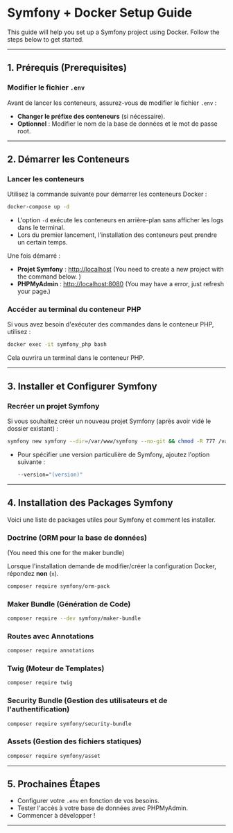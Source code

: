 # Symfony + Docker Setup Guide

This guide will help you set up a Symfony project using Docker. Follow the steps below to get started.

---

## 1. Prérequis (Prerequisites)

### Modifier le fichier `.env`
Avant de lancer les conteneurs, assurez-vous de modifier le fichier `.env` :
- **Changer le préfixe des conteneurs** (si nécessaire).
- **Optionnel** : Modifier le nom de la base de données et le mot de passe root.

---

## 2. Démarrer les Conteneurs

### Lancer les conteneurs
Utilisez la commande suivante pour démarrer les conteneurs Docker :

```sh
docker-compose up -d 
```

- L'option `-d` exécute les conteneurs en arrière-plan sans afficher les logs dans le terminal.
- Lors du premier lancement, l'installation des conteneurs peut prendre un certain temps.

Une fois démarré :
- **Projet Symfony** : [http://localhost](http://localhost) (You need to create a new project with the command below. )
- **PHPMyAdmin** : [http://localhost:8080](http://localhost:8080) (You may have a error, just refresh your page.)

### Accéder au terminal du conteneur PHP
Si vous avez besoin d'exécuter des commandes dans le conteneur PHP, utilisez :

```sh
docker exec -it symfony_php bash
```

Cela ouvrira un terminal dans le conteneur PHP.

---

## 3. Installer et Configurer Symfony

### Recréer un projet Symfony
Si vous souhaitez créer un nouveau projet Symfony (après avoir vidé le dossier existant) :

```sh
symfony new symfony --dir=/var/www/symfony --no-git && chmod -R 777 /var/www/symfony
```

- Pour spécifier une version particulière de Symfony, ajoutez l'option suivante :

  ```sh
  --version="(version)"
  ```

---

## 4. Installation des Packages Symfony

Voici une liste de packages utiles pour Symfony et comment les installer.

### Doctrine (ORM pour la base de données) 
(You need this one for the maker bundle)

Lorsque l'installation demande de modifier/créer la configuration Docker, répondez **non** (`x`).

```sh
composer require symfony/orm-pack
```

### Maker Bundle (Génération de Code)

```sh
composer require --dev symfony/maker-bundle
```

### Routes avec Annotations

```sh
composer require annotations
```

### Twig (Moteur de Templates)

```sh
composer require twig
```

### Security Bundle (Gestion des utilisateurs et de l'authentification)

```sh
composer require symfony/security-bundle
```

### Assets (Gestion des fichiers statiques)

```sh
composer require symfony/asset
```

---

## 5. Prochaines Étapes
- Configurer votre `.env` en fonction de vos besoins.
- Tester l'accès à votre base de données avec PHPMyAdmin.
- Commencer à développer ! 

---
